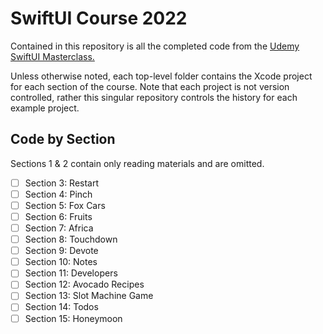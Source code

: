 # SwiftUI Course 2022

Contained in this repository is all the completed code from the [Udemy SwiftUI Masterclass.](https://www.udemy.com/course/swiftui-masterclass-course-ios-development-with-swift)

Unless otherwise noted, each top-level folder contains the Xcode project for each
section of the course. Note that each project is not version controlled, rather this singular
repository controls the history for each example project.

## Code by Section

Sections 1 & 2 contain only reading materials and are omitted.

- [ ] Section 3: Restart
- [ ] Section 4: Pinch
- [ ] Section 5: Fox Cars
- [ ] Section 6: Fruits
- [ ] Section 7: Africa
- [ ] Section 8: Touchdown
- [ ] Section 9: Devote
- [ ] Section 10: Notes
- [ ] Section 11: Developers
- [ ] Section 12: Avocado Recipes
- [ ] Section 13: Slot Machine Game
- [ ] Section 14: Todos
- [ ] Section 15: Honeymoon
